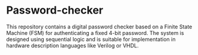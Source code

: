 # Password-checker
 This repository contains a digital password checker based on a Finite State Machine (FSM) for authenticating a fixed 4-bit password. The system is designed using sequential logic and is suitable for implementation in hardware description languages like Verilog or VHDL.
